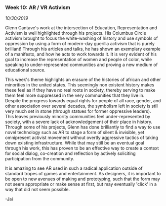 ### Week 10: AR / VR Activism
_10/30/2019_

Glenn Cantave's work at the intersection of Education, Representation and Activism is well highlighted through his projects. His Columbus Circle activism brought to focus the white-washing of history and use symbols of oppression by using a form of modern-day guerilla activism that is purely brilliant! Through his articles and talks, he has shown an exemplary example of a manifesto, and how he acts to work towards it. It is very evident of his goal to increase the representation of women and people of color, while speaking to under-represented communities and proving a new medium of educational source.

This week's theme highlights an erasure of the histories of african and other minorities in the united states. This seemingly non existent history makes these feel as if they have no real roots in society, thereby serving to make them feel more suppressed in the very communities that they live in. Despite the progress towards equal rights for people of all race, gender, and other association over several decades, the symbolism left in society is still very much set in stone (through statues for former oppressive leaders). This leaves previously minority communities feel under-represented by society, with a severe lack of acknowledgement of their place in history. Through some of his projects, Glenn has done brilliantly to find a way to use novel technology such as AR to stage a form of silent & invisible, yet omnipresent activist movement without overtly aggressive tactics of taking down existing infrastructure. While that may still be an eventual goal through his work, this has proven to be an effective way to create a context for social dialog, co-creation and reflection by actively soliciting participation from the community.

It is amazing to see AR used in such a radical application outside of standard tropes of games and entertainment. As designers, it is important to be open to new avenues of making and prototyping, such that the form may not seem appropriate or make sense at first, but may eventually 'click' in a way that did not seem possible.

-Jai
